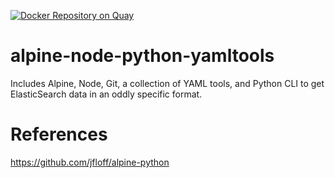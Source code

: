 [![Docker Repository on Quay](https://quay.io/repository/realeyes/alpine-node-python-yamltools/status "Docker Repository on Quay")](https://quay.io/repository/realeyes/alpine-node-python-yamltools)

# alpine-node-python-yamltools
Includes Alpine, Node, Git, a collection of YAML tools, and Python CLI to get ElasticSearch data in an oddly specific format.

# References
https://github.com/jfloff/alpine-python

